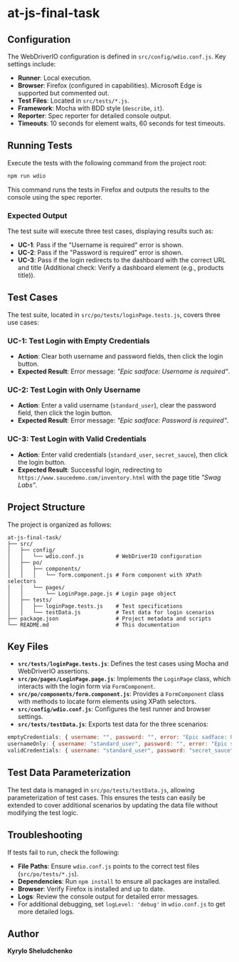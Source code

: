 # at-js-final-task

## Configuration

The WebDriverIO configuration is defined in `src/config/wdio.conf.js`. Key settings include:

- **Runner**: Local execution.
- **Browser**: Firefox (configured in capabilities). Microsoft Edge is supported but commented out.
- **Test Files**: Located in `src/tests/*.js`.
- **Framework**: Mocha with BDD style (`describe`, `it`).
- **Reporter**: Spec reporter for detailed console output.
- **Timeouts**: 10 seconds for element waits, 60 seconds for test timeouts.

## Running Tests

Execute the tests with the following command from the project root:

```sh
npm run wdio
```

This command runs the tests in Firefox and outputs the results to the console using the spec reporter.

### Expected Output

The test suite will execute three test cases, displaying results such as:

- **UC-1**: Pass if the "Username is required" error is shown.
- **UC-2**: Pass if the "Password is required" error is shown.
- **UC-3**: Pass if the login redirects to the dashboard with the correct URL and title (Additional check: Verify a dashboard element (e.g., products title)).

## Test Cases

The test suite, located in `src/po/tests/loginPage.tests.js`, covers three use cases:

### **UC-1: Test Login with Empty Credentials**
- **Action**: Clear both username and password fields, then click the login button.
- **Expected Result**: Error message: *"Epic sadface: Username is required"*.

### **UC-2: Test Login with Only Username**
- **Action**: Enter a valid username (`standard_user`), clear the password field, then click the login button.
- **Expected Result**: Error message: *"Epic sadface: Password is required"*.

### **UC-3: Test Login with Valid Credentials**
- **Action**: Enter valid credentials (`standard_user`, `secret_sauce`), then click the login button.
- **Expected Result**: Successful login, redirecting to `https://www.saucedemo.com/inventory.html` with the page title *"Swag Labs"*.

## Project Structure

The project is organized as follows:

```
at-js-final-task/
├── src/
│   ├── config/
│   │   └── wdio.conf.js          # WebDriverIO configuration
│   ├── po/
│   │   ├── components/
│   │   │   └── form.component.js # Form component with XPath selectors
│   │   └── pages/
│   │       └── LoginPage.page.js # Login page object
│   ├── tests/
│   │   ├── loginPage.tests.js    # Test specifications
│   │   └── testData.js           # Test data for login scenarios
├── package.json                  # Project metadata and scripts
└── README.md                     # This documentation
```

## Key Files

- **`src/tests/loginPage.tests.js`**: Defines the test cases using Mocha and WebDriverIO assertions.
- **`src/po/pages/LoginPage.page.js`**: Implements the `LoginPage` class, which interacts with the login form via `FormComponent`.
- **`src/po/components/form.component.js`**: Provides a `FormComponent` class with methods to locate form elements using XPath selectors.
- **`src/config/wdio.conf.js`**: Configures the test runner and browser settings.
- **`src/tests/testData.js`**: Exports test data for the three scenarios:

```js
emptyCredentials: { username: "", password: "", error: "Epic sadface: Username is required" }
usernameOnly: { username: "standard_user", password: "", error: "Epic sadface: Password is required" }
validCredentials: { username: "standard_user", password: "secret_sauce", error: "" }
```

## Test Data Parameterization

The test data is managed in `src/po/tests/testData.js`, allowing parameterization of test cases. This ensures the tests can easily be extended to cover additional scenarios by updating the data file without modifying the test logic.

## Troubleshooting

If tests fail to run, check the following:

- **File Paths**: Ensure `wdio.conf.js` points to the correct test files (`src/po/tests/*.js`).
- **Dependencies**: Run `npm install` to ensure all packages are installed.
- **Browser**: Verify Firefox is installed and up to date.
- **Logs**: Review the console output for detailed error messages.
- For additional debugging, set `logLevel: 'debug'` in `wdio.conf.js` to get more detailed logs.

## Author

**Kyrylo Sheludchenko**